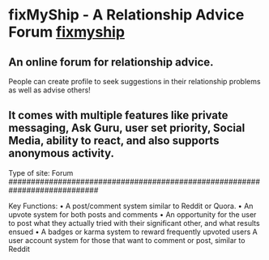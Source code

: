 # fixMyShip - A Relationship Advice Forum [fixmyship](http://fixmyship.info)
An online forum for relationship advice.
--------------------------------------------------------------------------
 People can create profile to seek suggestions in their relationship problems as well as advise others! 

It comes with multiple features like private messaging, Ask Guru, user set priority, Social Media, ability to react, and also supports anonymous activity. 
---------------------------------------------------------------------------

Type of site: Forum
############################################################################

Key Functions:
•	A post/comment system similar to Reddit or Quora.
•	An upvote system for both posts and comments
•	An opportunity for the user to post what they actually tried with their significant other, and what results ensued
•	A badges or karma system to reward frequently upvoted users
A user account system for those that want to comment or post, similar to Reddit
